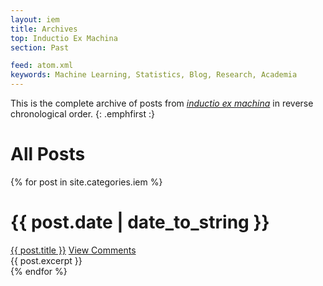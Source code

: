 ```yaml
---
layout: iem
title: Archives
top: Inductio Ex Machina
section: Past

feed: atom.xml
keywords: Machine Learning, Statistics, Blog, Research, Academia
---
```


This is the complete archive of posts from _[inductio ex machina](/iem)_
in reverse chronological order.
{: .emphfirst :}

<h1>All Posts</h1>
{% for post in site.categories.iem %}
<div class="section list">
  <h1>{{ post.date | date_to_string }}</h1>
  <a class="title" href="{{ post.url }}">{{ post.title }}</a>
  <a class="comments" href="{{ post.url }}#disqus_thread">View Comments</a>
  <br/>
  <span class="excerpt">{{ post.excerpt }}</span>
</div>
{% endfor %}
  
<script type="text/javascript">
//<![CDATA[
(function() {
		var links = document.getElementsByTagName('a');
		var query = '?';
		for(var i = 0; i < links.length; i++) {
			if(links[i].href.indexOf('#disqus_thread') >= 0) {
				query += 'url' + i + '=' + encodeURIComponent(links[i].href) + '&';
			}
		}
		document.write('<script type="text/javascript" src="http://disqus.com/forums/markreid/get_num_replies.js' + query + '"></' + 'script>');
	})();
//]]>
</script>
